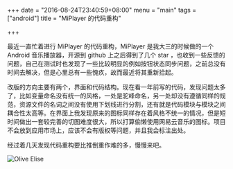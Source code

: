 +++
date = "2016-08-24T23:40:59+08:00"
menu = "main"
tags = ["android"]
title = "MiPlayer 的代码重构"

+++

最近一直忙着进行 MiPlayer 的代码重构，MiPlayer 是我大三的时候做的一个 Android 音乐播放器，开源到 github 上之后得到了几个 star ，也收到一些反馈的问题，自己在测试时也发现了一些比较明显的例如按钮状态同步问题，之前总没有时间去解决，但是心里总有一些愧疚，故而最近将其重新拾起。

改版的方向主要有两个，界面和代码结构。现在看一年前写的代码，发现问题太多了，比如变量命名没有统一的风格，一处是驼峰命名，另一处却没有遵循同样的规范，资源文件的名词之间没有使用下划线进行分割，还有就是代码模块与模块之间耦合性太高等。在界面上我发现原来的图标同样存在着风格不统一的情况，但是短时间做出一套较完善的切图难度很大，所以打算偷懒使用网易云音乐的图标。项目不会放到应用市场上，应该不会有版权等问题，并且我会标注出处。

经过着几天发现代码重构要比推倒重作难的多，慢慢来吧。

![Olive Elise](../../img/about-miplayer/OliveElise.jpg)